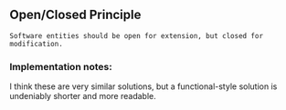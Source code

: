 ## Open/Closed Principle

```text
Software entities should be open for extension, but closed for modification.
```

### Implementation notes:

I think these are very similar solutions, but a functional-style solution is undeniably shorter and more readable.